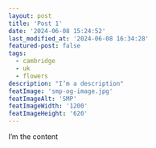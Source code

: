 ```yaml
---
layout: post
title: 'Post 1'
date: '2024-06-08 15:24:52'
last_modified_at: '2024-06-08 16:34:28'
featured-post: false
tags:
  - cambridge
  - uk
  - flowers
description: "I’m a description"
featImage: 'smp-og-image.jpg'
featImageAlt: 'SMP'
featImageWidth: '1200'
featImageHeight: '620'
---
```

I’m the content